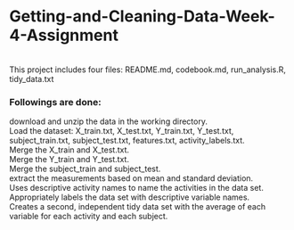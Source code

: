 <h1>Getting-and-Cleaning-Data-Week-4-Assignment</h1>
<br>
This project includes four files: README.md, codebook.md, run_analysis.R, tidy_data.txt

<h3>Followings are done:</h3>

download and unzip the data in the working directory.<br>
Load the dataset: X_train.txt, X_test.txt, Y_train.txt, Y_test.txt, subject_train.txt, subject_test.txt, features.txt, activity_labels.txt.<br>
Merge the X_train and X_test.txt.<br>
Merge the Y_train and Y_test.txt.<br>
Merge the subject_train and subject_test.<br>
extract the measurements based on mean and standard deviation.<br>
Uses descriptive activity names to name the activities in the data set.<br>
Appropriately labels the data set with descriptive variable names.<br>
Creates a second, independent tidy data set with the average of each variable for each activity and each subject.

